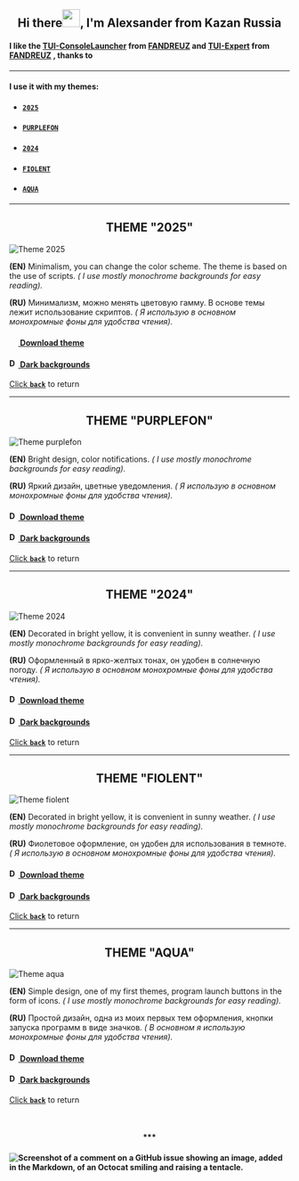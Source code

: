 
<a id="back-heading"></a>
<h2 align="center">Hi there<img src="https://github.com/alexgeorgchist/my_tui/raw/main/database/inf/Hi.gif" 
height="32"/>, I'm Alexsander<align="center"> from Kazan Russia</h2>
<h4>I like the <a href="https://github.com/fandreuz/TUI-ConsoleLauncher" target="_blank">TUI-ConsoleLauncher</a> from <a href="https://github.com/fandreuz" target="_blank">FANDREUZ</a> and <a href="https://github.com/v1nc/T-UI-Expert" target-"_blank">TUI-Expert</a> from <a href="[https://github.com/fandreuz](https://github.com/v1nc)" target="_blank">FANDREUZ</a> , thanks to </h4>
<hr>
 
#### I use it with my themes:

- #### [`2025`](#first-heading)

- #### [`PURPLEFON`](#second-heading)

- #### [`2024`](#third-heading)

- #### [`FIOLENT`](#fourth-heading)

- #### [`AQUA`](#fifth-heading)

<hr>

<THEME1>
<a id="first-heading"></a> 
<h2 align="center">THEME "2025"</h2>
<img src="https://github.com/alexgeorgchist/my_tui/raw/main/database/inf/theme2025red.jpg" alt="Theme 2025">
<p><strong>(EN)</strong> Minimalism, you can change the color scheme. The theme is based on the use of scripts.<i> ( I use mostly monochrome backgrounds for easy reading).</i></p>
<p><strong>(RU)</strong> Минимализм, можно менять цветовую гамму. В основе темы лежит использование скриптов. <i>( Я использую в основном монохромные фоны для удобства чтения).</i></p>
<h4><a href="https://github.com/alexgeorgchist/my_tui/raw/main/database/themes/2025.zip" target="_blank"><img src="https://github.com/alexgeorgchist/my_tui/raw/main/database/inf/load.PNG" height="16 alt="Download theme"/>   Download theme</h4>
<h4><a href="https://github.com/alexgeorgchist/my_tui/raw/main/database/inf/dark_backgrnds.zip" target="_blank"><img src="https://github.com/alexgeorgchist/my_tui/raw/main/database/inf/load.PNG" height="16" alt="Download backgrounds"/>   Dark backgrounds</h4>
 
Click **[`back`](#back-heading)** to return
</THEME1>
  
<hr>

<THEME2>
<a id="second-heading"></a> 
<h2 align="center">THEME "PURPLEFON"</h2>
<img src="https://github.com/alexgeorgchist/my_tui/raw/main/database/inf/purplefon.jpg" alt="Theme purplefon">
<p><strong>(EN)</strong> Bright design, color notifications. <i>( I use mostly monochrome backgrounds for easy reading).</i></p>
<p><strong>(RU)</strong> Яркий дизайн, цветные уведомления. <i>( Я использую в основном монохромные фоны для удобства чтения).</i></p>
<h4><a href="https://github.com/alexgeorgchist/my_tui/raw/main/database/themes/purplefon.zip" target="_blank"><img src="https://github.com/alexgeorgchist/my_tui/raw/main/database/inf/load.PNG" height="16" alt="Download theme"/>   Download theme</h4>
<h4><a href="https://github.com/alexgeorgchist/my_tui/raw/main/database/inf/dark_backgrnds.zip" target="_blank"><img src="https://github.com/alexgeorgchist/my_tui/raw/main/database/inf/load.PNG" height="16" alt="Download backgrounds"/>   Dark backgrounds</h4>
 
Click **[`back`](#back-heading)** to return
</THEME2>

<hr>

<THEME3>
<a id="third-heading"></a> 
<h2 align="center">THEME "2024"</h2>
<img src="https://github.com/alexgeorgchist/my_tui/raw/main/database/inf/2024.jpg" alt="Theme 2024">
<p><strong>(EN)</strong> Decorated in bright yellow, it is convenient in sunny weather. <i>( I use mostly monochrome backgrounds for easy reading).</i></p>
<p><strong>(RU)</strong> Оформленный в ярко-желтых тонах, он удобен в солнечную погоду. <i>( Я использую в основном монохромные фоны для удобства чтения).</i></p>
<h4><a href="https://github.com/alexgeorgchist/my_tui/raw/main/database/themes/2024.zip" target="_blank"><img src="https://github.com/alexgeorgchist/my_tui/raw/main/database/inf/load.PNG" height="16" alt="Download theme"/>   Download theme</h4>
<h4><a href="https://github.com/alexgeorgchist/my_tui/raw/main/database/inf/dark_backgrnds.zip" target="_blank"><img src="https://github.com/alexgeorgchist/my_tui/raw/main/database/inf/load.PNG" height="16" alt="Download background"/>   Dark backgrounds</h4>
 
Click **[`back`](#back-heading)** to return
</THEME3>

<hr>

<THEME4>
<a id="fourth-heading"></a> 
<h2 align="center">THEME "FIOLENT"</h2>
<img src="https://github.com/alexgeorgchist/my_tui/raw/main/database/inf/fiolent.jpg" alt="Theme fiolent">
<p><strong>(EN)</strong/> Decorated in bright yellow, it is convenient in sunny weather. <i>( I use mostly monochrome backgrounds for easy reading).</i></p>
<p><strong>(RU)</strong> Фиолетовое оформление, он удобен для использования в темноте. <i>( Я использую в основном монохромные фоны для удобства чтения).</i></p>
<h4><a href="https://github.com/alexgeorgchist/my_tui/raw/main/database/themes/fiolent.zip" target="_blank"><img src="https://github.com/alexgeorgchist/my_tui/raw/main/database/inf/load.PNG" height="16" alt="Downlad theme"/>   Download theme</h4>
<h4><a href="https://github.com/alexgeorgchist/my_tui/raw/main/database/inf/dark_backgrnds.zip" target="_blank"><img src="https://github.com/alexgeorgchist/my_tui/raw/main/database/inf/load.PNG" height="16" alt="Download backgrounds"/>   Dark backgrounds</h4>
 
Click **[`back`](#back-heading)** to return
</THEME4>

<hr>

<THEME5>
<a id="fifth-heading"></a> 
<h2 align="center">THEME "AQUA"</h2>
<img src="https://github.com/alexgeorgchist/my_tui/raw/main/database/inf/aqua.jpg" alt="Theme aqua">
<p><strong>(EN)</strong> Simple design, one of my first themes, program launch buttons in the form of icons. <i>( I use mostly monochrome backgrounds for easy reading).</i></p>
<p><strong>(RU)</strong> Простой дизайн, одна из моих первых тем оформления, кнопки запуска программ в виде значков. <i>( В основном я использую монохромные фоны для удобства чтения).</i></p>
<h4><a href="https://github.com/alexgeorgchist/my_tui/raw/main/database/themes/aqua.zip" target="_blank"><img src="https://github.com/alexgeorgchist/my_tui/raw/main/database/inf/load.PNG" height="16" alt="Download theme"/>   Download theme</h4>
<h4><a href="https://github.com/alexgeorgchist/my_tui/raw/main/database/inf/dark_backgrnds.zip" target="_blank"><img src="https://github.com/alexgeorgchist/my_tui/raw/main/database/inf/load.PNG" height="16" alt="Download backgrounds"/>   Dark backgrounds</h4>
 
Click **[`back`](#back-heading)** to return
</THEME5> 
  
<br>
<h4 align="center">***<h4>

![Screenshot of a comment on a GitHub issue showing an image, added in the Markdown, of an Octocat smiling and raising a tentacle.](https://myoctocat.com/assets/images/base-octocat.svg)
  
